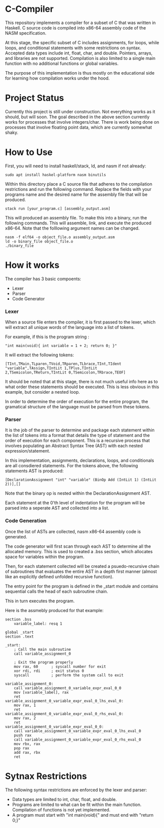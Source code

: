 # C-Compiler

This repository implements a compiler for a subset of C that was written in Haskell. C source code is compiled into x86-64 assembly code of the NASM specification. 

At this stage, the specific subset of C includes assignments, for loops, while loops, and  conditional statements with some restrictions on syntax. Accepted data types include int, float, char, and double. Pointers, arrays, and libraries are not supported. Compilation is also limited to a single main function with no additional functions or global variables.

The purpose of this implementation is thus mostly on the educational side for learning how compilation works under the hood.

# Project Status

Currently this project is still under construction. Not everything works as it should, but will soon. The goal described in the above section currently works for processes that involve integers/char. There is work being done on processes that involve floating point data, which are currently somewhat shaky.


# How to Use

First, you will need to install haskell/stack, ld, and nasm if not already:

    sudo apt install haskel-platform nasm binutils

Within this directory place a C source file that adheres to the compilation restrictions and run the following command. Replace the fields with your programs name and the desired name for the assembly file that will be produced.

    stack run [your_program.c] [assembly_output.asm]

This will produced an assembly file. To make this into a binary, run the following commands. This will assemble, link, and execute the produced x86-64. Note that the folllowing argument names can be changed.

    nasm -f elf64 -o object_file.o assembly_output.asm
    ld -o binary_file object_file.o  
    ./binary_file     


# How it works

The compiler has 3 basic compoents:
- Lexer
- Parser 
- Code Generator

### Lexer
When a source file enters the compiler, it is first passed to the lexer, which will extract all unique words of the language into a list of tokens. 

For example, if this is the program string :
 
    "int main(void){ int variable = 1 + 2; return 0; }"

It will extract the following tokens:

    [TInt,TMain,TLparen,TVoid,TRparen,TLbrace,TInt,TIdent "variable",TAssign,TIntLit 1,TPlus,TIntLit 2,TSemicolon,TReturn,TIntLit 0,TSemicolon,TRbrace,TEOF]

It should be noted that at this stage, there is not much useful info here as to what order these statements should be executed. This is less obvious in this example, but consider a nested loop. 

In order to determine the order of execution for the entire program, the gramatical structure of the language must be parsed from these tokens.

### Parser

It is the job of the parser to determine and package each statement within the list of tokens into a format that details the type of statement and the order of execution for each component. This is a recursive process that involves populating an Abstract Syntax Tree (AST) with each nested expression/statement. 

In this implementation, assignments, declarations, loops, and conditionals are all consdiered statements. For the tokens above, the following statements AST is produced:

    [DeclarationAssignment "int" "variable" (BinOp Add (IntLit 1) (IntLit 2))],[]

Note that the binary op is nested within the DeclarationAssignment AST. 

Each statement at the 0'th level of indentation for the program will be parsed into a seperate AST and collected into a list.

### Code Generation

Once the list of ASTs are collected, nasm x86-64 assembly code is generated. 

The code generator will first scan through each AST to determine all the allocated memory. This is used to created a .bss section, which allocates space for variables within the program. 

Then, for each statement collected will be created a psuedo-recursive chain of subroutines that evaluates the entire AST in a depth first manner (almost like an explicitly defined unfolded recursive function). 

The entry point for the program is defined in the _start module and contains sequential calls the head of each subroutine chain. 

This in turn executes the program.

Here is the assmebly produced for that example:

    section .bss
        variable_label: resq 1

    global _start
    section .text

    _start:
        ; Call the main subroutine
        call variable_assignment_0

        ; Exit the program properly
        mov rax, 60      ; syscall number for exit
        xor rdi, rdi     ; exit status 0
        syscall          ; perform the system call to exit

    variable_assignment_0:
        call variable_assignment_0_variable_expr_eval_0_0
        mov [variable_label], rax
        ret
    variable_assignment_0_variable_expr_eval_0_lhs_eval_0:
        mov rax, 1
        ret
    variable_assignment_0_variable_expr_eval_0_rhs_eval_0:
        mov rax, 2
        ret
    variable_assignment_0_variable_expr_eval_0_0:
        call variable_assignment_0_variable_expr_eval_0_lhs_eval_0
        push rax
        call variable_assignment_0_variable_expr_eval_0_rhs_eval_0
        mov rbx, rax
        pop rax
        add rax, rbx
        ret


# Sytnax Restrictions

The following syntax restrictions are enforced by the lexer and parser:

- Data types are limited to int, char, float, and double.
- Programs are limited to what can be fit within the main function. Compilation of functions is not yet implemented.
- A program must start with "int main(void){" and must end with "return 0;}"
